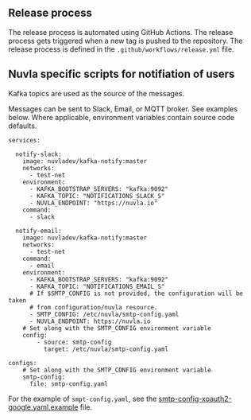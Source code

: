 ## Release process

The release process is automated using GitHub Actions. The release process gets
triggered when a new tag is pushed to the repository. The release process is 
defined in the `.github/workflows/release.yml` file.


## Nuvla specific scripts for notifiation of users

Kafka topics are used as the source of the messages.

Messages can be sent to Slack, Email, or MQTT broker. See examples below. Where
applicable, environment variables contain source code defaults.

```
services:

  notify-slack:
    image: nuvladev/kafka-notify:master
    networks:
      - test-net
    environment:
      - KAFKA_BOOTSTRAP_SERVERS: "kafka:9092"
      - KAFKA_TOPIC: "NOTIFICATIONS_SLACK_S"
      - NUVLA_ENDPOINT: "https://nuvla.io"
    command:
      - slack

  notify-email:
    image: nuvladev/kafka-notify:master
    networks:
      - test-net
    command:
      - email
    environment:
      - KAFKA_BOOTSTRAP_SERVERS: "kafka:9092"
      - KAFKA_TOPIC: "NOTIFICATIONS_EMAIL_S"
      # If $SMTP_CONFIG is not provided, the configuration will be taken 
      # from configuration/nuvla resource.
      - SMTP_CONFIG: /etc/nuvla/smtp-config.yaml
      - NUVLA_ENDPOINT: https://nuvla.io
    # Set along with the SMTP_CONFIG environment variable
    config:
        - source: smtp-config
          target: /etc/nuvla/smtp-config.yaml
      
configs:
    # Set along with the SMTP_CONFIG environment variable
    smtp-config:
      file: smtp-config.yaml
```

For the example of `smpt-config.yaml`, see the [smtp-config-xoauth2-google.yaml.example](smtp-config-xoauth2-google.yaml.example) file.
